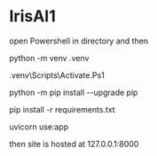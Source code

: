 # IrisAI1
open Powershell in directory and then

python -m venv .venv

.venv\Scripts\Activate.Ps1

python -m pip install --upgrade pip

pip install -r requirements.txt

uvicorn use:app


then site is hosted at 127.0.0.1:8000